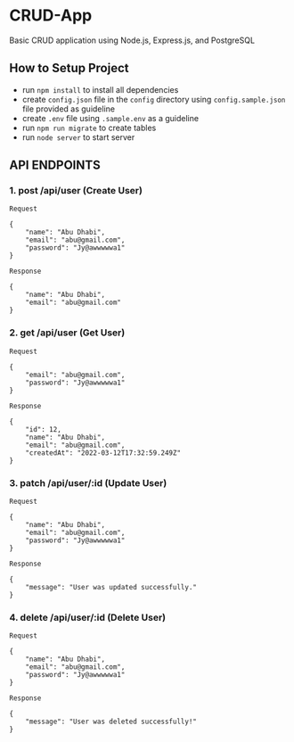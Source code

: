 # CRUD-App

Basic CRUD application using Node.js, Express.js, and PostgreSQL

## How to Setup Project

- run `npm install` to install all dependencies
- create `config.json` file in the `config` directory using `config.sample.json` file provided as guideline
- create `.env` file using `.sample.env` as a guideline
- run `npm run migrate` to create tables
- run `node server` to start server

## API ENDPOINTS

### 1. post /api/user (Create User)

```
Request

{
    "name": "Abu Dhabi",
    "email": "abu@gmail.com",
    "password": "Jy@awwwwwa1"
}

Response

{
    "name": "Abu Dhabi",
    "email": "abu@gmail.com"
}

```

### 2. get /api/user (Get User)

```
Request

{
    "email": "abu@gmail.com",
    "password": "Jy@awwwwwa1"
}

Response

{
    "id": 12,
    "name": "Abu Dhabi",
    "email": "abu@gmail.com",
    "createdAt": "2022-03-12T17:32:59.249Z"
}

```

### 3. patch /api/user/:id (Update User)

```
Request

{
    "name": "Abu Dhabi",
    "email": "abu@gmail.com",
    "password": "Jy@awwwwwa1"
}

Response

{
    "message": "User was updated successfully."
}

```

### 4. delete /api/user/:id (Delete User)

```
Request

{
    "name": "Abu Dhabi",
    "email": "abu@gmail.com",
    "password": "Jy@awwwwwa1"
}

Response

{
    "message": "User was deleted successfully!"
}

```
